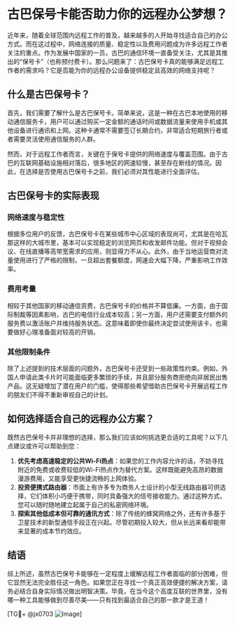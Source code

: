 # 古巴保号卡能否助力你的远程办公梦想？

近年来，随着全球范围内远程工作的普及，越来越多的人开始寻找适合自己的办公方式。而在这过程中，网络连接的质量、稳定性以及费用问题成为许多远程工作者关注的重点。作为发展中国家的一员，古巴的通信环境一直备受关注，尤其是其推出的“保号卡”（也称预付费卡）。那么问题来了：古巴保号卡真的能够满足远程工作者的需求吗？它是否能为你的远程办公设备提供稳定且高效的网络支持呢？

## 什么是古巴保号卡？

首先，我们需要了解什么是古巴保号卡。简单来说，这是一种在古巴本地使用的移动通信服务卡，用户可以通过购买一定金额的通话时间或数据流量来使用手机或其他设备进行通讯和上网。这种卡通常不需要签订长期合约，非常适合短期旅行者或者需要灵活使用通信服务的人群。

然而，对于远程工作者而言，关键在于保号卡提供的网络速度与覆盖范围。由于古巴的互联网基础设施相对落后，很多地区的网速较慢，甚至存在断线的情况。因此，在选择是否使用古巴保号卡之前，我们必须对其性能进行全面评估。

## 古巴保号卡的实际表现

### 网络速度与稳定性

根据多位用户的反馈，古巴保号卡在某些城市中心区域的表现尚可，尤其是在哈瓦那这样的大城市里，基本可以实现稳定的浏览网页和收发邮件功能。但对于视频会议、在线直播等高带宽需求的应用，则显得力不从心。此外，由于当地运营商对流量使用进行了严格的限制，一旦超出套餐额度，网速会大幅下降，严重影响工作效率。

### 费用考量

相较于其他国家的移动通信资费，古巴保号卡的价格并不算低廉。一方面，由于国际制裁等因素影响，古巴的电信行业成本较高；另一方面，用户还需要支付额外的服务费以激活账户并维持服务状态。这意味着即使你最终决定尝试使用该卡，也需要做好心理准备面对较高的开销。

### 其他限制条件

除了上述提到的技术层面的问题外，古巴保号卡还受到一些政策性约束。例如，外国人申请此类卡片时可能面临更多繁琐的手续，并且部分服务商拒绝向非居民出售产品。这无疑增加了潜在用户的门槛，使得那些希望借助古巴保号卡开展远程工作的朋友们不得不重新审视自己的计划。

## 如何选择适合自己的远程办公方案？

既然古巴保号卡并非理想的选择，那么我们应该如何挑选更合适的工具呢？以下几点建议或许可以帮助到您：

1. **优先考虑高速稳定的公共Wi-Fi热点**：如果您的工作内容允许的话，不妨寻找附近的免费或收费较低的Wi-Fi热点作为替代方案。这样既能避免高昂的数据漫游费用，又能享受更快捷流畅的上网体验。
2. **投资便携式路由器**：市面上有许多专为商务人士设计的小型无线路由器可供选择，它们体积小巧便于携带，同时具备强大的信号接收能力。通过这种方式，您可以随时随地建立起属于自己的私密网络环境。
3. **探索其他低成本但可靠的通讯方式**：除了传统的蜂窝网络之外，还有许多基于卫星技术的新型通信手段正在兴起。尽管初期投入较大，但从长远来看却能带来显著的成本节约效应。

## 结语

综上所述，虽然古巴保号卡能够在一定程度上缓解远程工作者面临的部分困难，但它显然无法完全胜任这一角色。如果您正在寻找一个真正高效便捷的解决方案，请务必结合自身实际情况做出明智决策。毕竟，在当今这个高度互联的世界里，没有哪一种工具能够做到尽善尽美——只有找到最适合自己的那一款才是王道！

[TG💪+ @jx0703 ![Image](https://github.com/user-attachments/assets/dbca1d08-cadb-493c-b0ec-ad6f7a83f270)]
